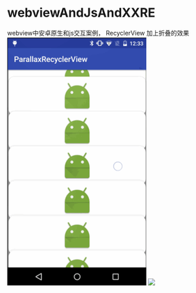 # webviewAndJsAndXXRE
webview中安卓原生和js交互案例， RecyclerView 加上折叠的效果
<img src="pic1.png" width="320px"/>
<img src="pic2.png" width="320px"/>
